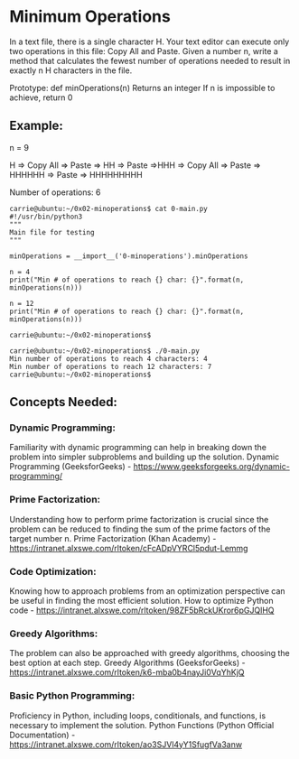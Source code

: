 # Minimum Operations
In a text file, there is a single character H. Your text editor can execute only two operations in this file: Copy All and Paste. Given a number n, write a method that calculates the fewest number of operations needed to result in exactly n H characters in the file.

Prototype: def minOperations(n)
Returns an integer
If n is impossible to achieve, return 0
## Example:
n = 9

H => Copy All => Paste => HH => Paste =>HHH => Copy All => Paste => HHHHHH => Paste => HHHHHHHHH

Number of operations: 6

```
carrie@ubuntu:~/0x02-minoperations$ cat 0-main.py
#!/usr/bin/python3
"""
Main file for testing
"""

minOperations = __import__('0-minoperations').minOperations

n = 4
print("Min # of operations to reach {} char: {}".format(n, minOperations(n)))

n = 12
print("Min # of operations to reach {} char: {}".format(n, minOperations(n)))

carrie@ubuntu:~/0x02-minoperations$
```

```
carrie@ubuntu:~/0x02-minoperations$ ./0-main.py
Min number of operations to reach 4 characters: 4
Min number of operations to reach 12 characters: 7
carrie@ubuntu:~/0x02-minoperations$
```


## Concepts Needed:
### Dynamic Programming:
Familiarity with dynamic programming can help in breaking down the problem into simpler subproblems and building up the solution.
Dynamic Programming (GeeksforGeeks) - https://www.geeksforgeeks.org/dynamic-programming/

### Prime Factorization:
Understanding how to perform prime factorization is crucial since the problem can be reduced to finding the sum of the prime factors of the target number n.
Prime Factorization (Khan Academy) - https://intranet.alxswe.com/rltoken/cFcADpVYRCl5pdut-Lemmg 

### Code Optimization:
Knowing how to approach problems from an optimization perspective can be useful in finding the most efficient solution.
How to optimize Python code - https://intranet.alxswe.com/rltoken/98ZF5bRckUKror6pGJQlHQ

### Greedy Algorithms:
The problem can also be approached with greedy algorithms, choosing the best option at each step.
Greedy Algorithms (GeeksforGeeks) - https://intranet.alxswe.com/rltoken/k6-mba0b4nayJi0VqYhKjQ

### Basic Python Programming:
Proficiency in Python, including loops, conditionals, and functions, is necessary to implement the solution.
Python Functions (Python Official Documentation) - https://intranet.alxswe.com/rltoken/ao3SJVl4yY1SfugfVa3anw